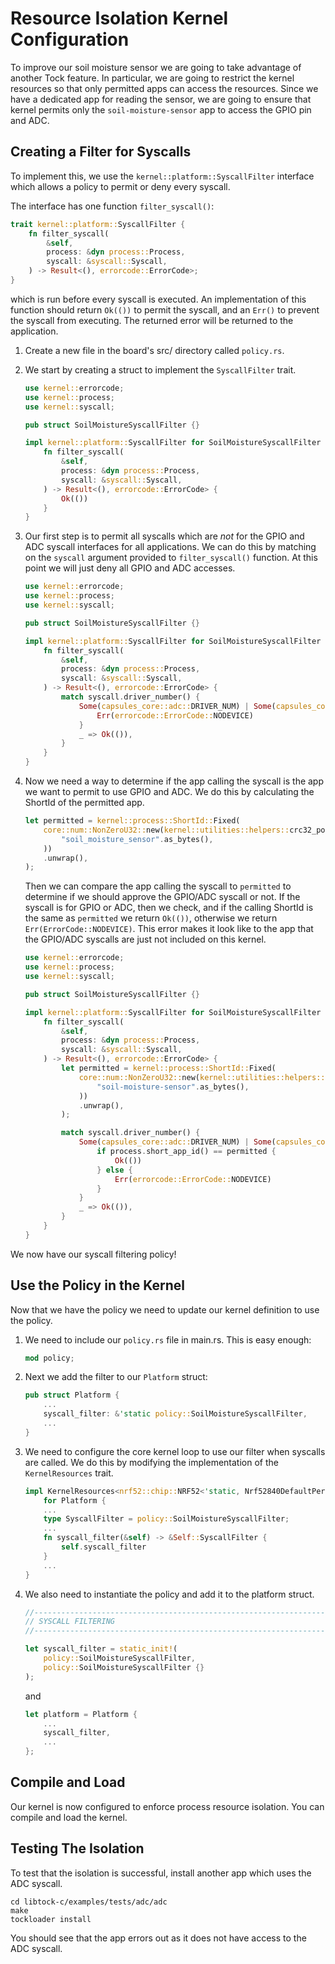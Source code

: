 # Resource Isolation Kernel Configuration

To improve our soil moisture sensor we are going to take advantage of another
Tock feature. In particular, we are going to restrict the kernel resources so
that only permitted apps can access the resources. Since we have a dedicated app
for reading the sensor, we are going to ensure that kernel permits only the
`soil-moisture-sensor` app to access the GPIO pin and ADC.

## Creating a Filter for Syscalls

To implement this, we use the `kernel::platform::SyscallFilter` interface which
allows a policy to permit or deny every syscall.

The interface has one function `filter_syscall()`:

```rust
trait kernel::platform::SyscallFilter {
    fn filter_syscall(
        &self,
        process: &dyn process::Process,
        syscall: &syscall::Syscall,
    ) -> Result<(), errorcode::ErrorCode>;
}
```

which is run before every syscall is executed. An implementation of this
function should return `Ok(())` to permit the syscall, and an `Err()` to prevent
the syscall from executing. The returned error will be returned to the
application.

1.  Create a new file in the board's src/ directory called `policy.rs`.

2.  We start by creating a struct to implement the `SyscallFilter` trait.

    ```rust
    use kernel::errorcode;
    use kernel::process;
    use kernel::syscall;

    pub struct SoilMoistureSyscallFilter {}

    impl kernel::platform::SyscallFilter for SoilMoistureSyscallFilter {
        fn filter_syscall(
            &self,
            process: &dyn process::Process,
            syscall: &syscall::Syscall,
        ) -> Result<(), errorcode::ErrorCode> {
            Ok(())
        }
    }
    ```

3.  Our first step is to permit all syscalls which are _not_ for the GPIO and
    ADC syscall interfaces for all applications. We can do this by matching on
    the `syscall` argument provided to `filter_syscall()` function. At this
    point we will just deny all GPIO and ADC accesses.

    ```rust
    use kernel::errorcode;
    use kernel::process;
    use kernel::syscall;

    pub struct SoilMoistureSyscallFilter {}

    impl kernel::platform::SyscallFilter for SoilMoistureSyscallFilter {
        fn filter_syscall(
            &self,
            process: &dyn process::Process,
            syscall: &syscall::Syscall,
        ) -> Result<(), errorcode::ErrorCode> {
            match syscall.driver_number() {
                Some(capsules_core::adc::DRIVER_NUM) | Some(capsules_core::gpio::DRIVER_NUM) => {
                    Err(errorcode::ErrorCode::NODEVICE)
                }
                _ => Ok(()),
            }
        }
    }
    ```

4.  Now we need a way to determine if the app calling the syscall is the app we
    want to permit to use GPIO and ADC. We do this by calculating the ShortId of
    the permitted app.

    ```rust
    let permitted = kernel::process::ShortId::Fixed(
        core::num::NonZeroU32::new(kernel::utilities::helpers::crc32_posix(
            "soil_moisture_sensor".as_bytes(),
        ))
        .unwrap(),
    );
    ```

    Then we can compare the app calling the syscall to `permitted` to determine
    if we should approve the GPIO/ADC syscall or not. If the syscall is for GPIO
    or ADC, then we check, and if the calling ShortId is the same as `permitted`
    we return `Ok(())`, otherwise we return `Err(ErrorCode::NODEVICE)`. This
    error makes it look like to the app that the GPIO/ADC syscalls are just not
    included on this kernel.

	```rust
	use kernel::errorcode;
	use kernel::process;
	use kernel::syscall;

	pub struct SoilMoistureSyscallFilter {}

	impl kernel::platform::SyscallFilter for SoilMoistureSyscallFilter {
	    fn filter_syscall(
	        &self,
	        process: &dyn process::Process,
	        syscall: &syscall::Syscall,
	    ) -> Result<(), errorcode::ErrorCode> {
	        let permitted = kernel::process::ShortId::Fixed(
	            core::num::NonZeroU32::new(kernel::utilities::helpers::crc32_posix(
	                "soil-moisture-sensor".as_bytes(),
	            ))
	            .unwrap(),
	        );

	        match syscall.driver_number() {
	            Some(capsules_core::adc::DRIVER_NUM) | Some(capsules_core::gpio::DRIVER_NUM) => {
	                if process.short_app_id() == permitted {
	                    Ok(())
	                } else {
	                    Err(errorcode::ErrorCode::NODEVICE)
	                }
	            }
	            _ => Ok(()),
	        }
	    }
	}
	```

We now have our syscall filtering policy!

## Use the Policy in the Kernel

Now that we have the policy we need to update our kernel definition to use the
policy.

1.  We need to include our `policy.rs` file in main.rs. This is easy enough:

    ```rust
    mod policy;
    ```

2.  Next we add the filter to our `Platform` struct:

    ```rust
    pub struct Platform {
        ...
        syscall_filter: &'static policy::SoilMoistureSyscallFilter,
        ...
    }
    ```

3.  We need to configure the core kernel loop to use our filter when syscalls
    are called. We do this by modifying the implementation of the
    `KernelResources` trait.

    ```rust
    impl KernelResources<nrf52::chip::NRF52<'static, Nrf52840DefaultPeripherals<'static>>>
        for Platform {
        ...
        type SyscallFilter = policy::SoilMoistureSyscallFilter;
        ...
        fn syscall_filter(&self) -> &Self::SyscallFilter {
            self.syscall_filter
        }
        ...
    }
    ```

4.  We also need to instantiate the policy and add it to the platform struct.

	```rust
    //--------------------------------------------------------------------------
    // SYSCALL FILTERING
    //--------------------------------------------------------------------------

    let syscall_filter = static_init!(
        policy::SoilMoistureSyscallFilter,
        policy::SoilMoistureSyscallFilter {}
    );
    ```

    and

    ```rust
    let platform = Platform {
        ...
        syscall_filter,
        ...
    };
    ```

## Compile and Load

Our kernel is now configured to enforce process resource isolation.
You can compile and load the kernel.

## Testing The Isolation

To test that the isolation is successful, install another
app which uses the ADC syscall.

```
cd libtock-c/examples/tests/adc/adc
make
tockloader install
```

You should see that the app errors out as it does not have access to
the ADC syscall.















